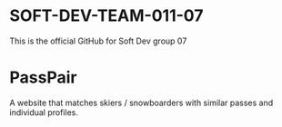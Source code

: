 # SOFT-DEV-TEAM-011-07
This is the official GitHub for Soft Dev group 07

# PassPair
A website that matches skiers / snowboarders with similar passes and individual profiles.
